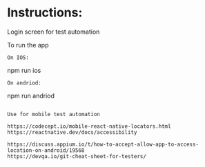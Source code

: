# Instructions:

Login screen for test automation

To run the app
```
On IOS: 
```
npm run ios 
```
On andriod: 
```
npm run andriod
```

Use for mobile test automation

https://codecept.io/mobile-react-native-locators.html https://reactnative.dev/docs/accessibility

https://discuss.appium.io/t/how-to-accept-allow-app-to-access-location-on-android/19568
https://devqa.io/git-cheat-sheet-for-testers/